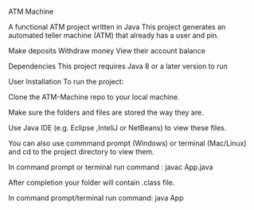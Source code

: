 ATM Machine

A functional ATM project written in Java
This project generates an automated teller machine (ATM) that already has a user and pin.

Make deposits
Withdraw money
View their account balance

Dependencies
This project requires Java 8 or a later version to run

User Installation
To run the project:

Clone the ATM-Machine repo to your local machine.

Make sure the folders and files are stored the way they are.

Use Java IDE (e.g. Eclipse ,InteliJ or NetBeans) to view these files.

You can also use commmand prompt (Windows) or terminal (Mac/Linux) and cd to the project directory to view them.

In command prompt or terminal run command : javac App.java

After completion your folder will contain .class file.

In command prompt/terminal run command: java App
